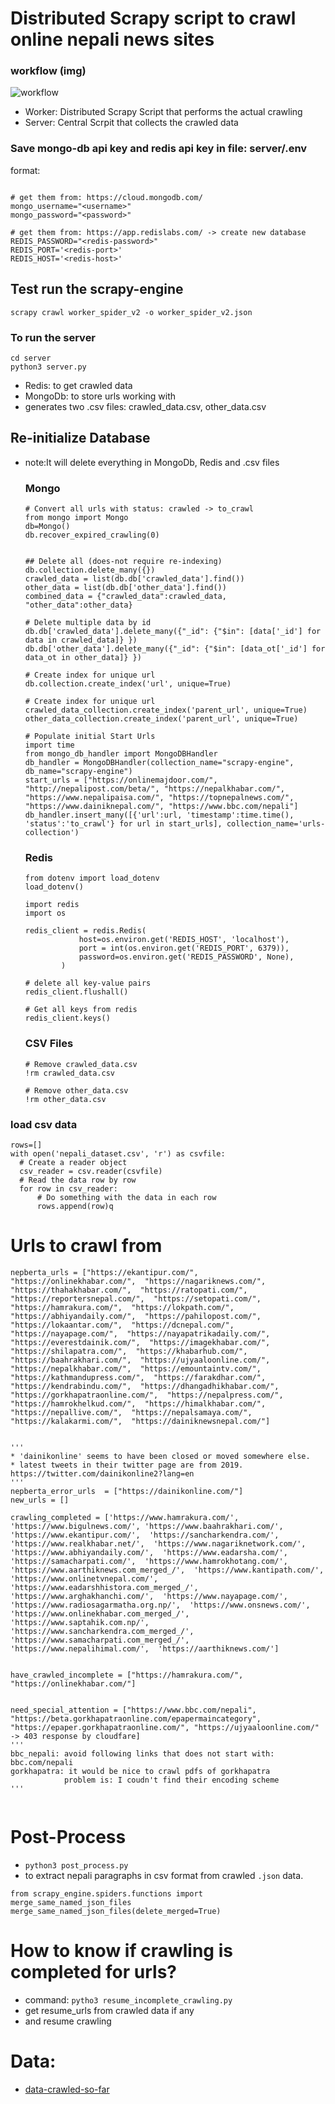 # Distributed Scrapy script to crawl online nepali news sites
### workflow (img)
![workflow](server/workflow.png)

* Worker: Distributed Scrapy Script that performs the actual crawling
* Server: Central Scrpit that collects the crawled data


### Save mongo-db api key and redis api key in file: server/.env
format:
```

# get them from: https://cloud.mongodb.com/
mongo_username="<username>"
mongo_password="<password>"

# get them from: https://app.redislabs.com/ -> create new database
REDIS_PASSWORD="<redis-password>"
REDIS_PORT='<redis-port>'
REDIS_HOST='<redis-host>'

```

## Test run the scrapy-engine
`scrapy crawl worker_spider_v2 -o worker_spider_v2.json`

### To run the server
```
cd server
python3 server.py
```
* Redis: to get crawled data
* MongoDb: to store urls working with
* generates two .csv files: crawled_data.csv, other_data.csv

## Re-initialize Database
* note:It will delete everything in MongoDb, Redis and .csv files

  ### Mongo
  ```
  # Convert all urls with status: crawled -> to_crawl
  from mongo import Mongo
  db=Mongo()
  db.recover_expired_crawling(0)


  ## Delete all (does-not require re-indexing)
  db.collection.delete_many({})
  crawled_data = list(db.db['crawled_data'].find())
  other_data = list(db.db['other_data'].find())
  combined_data = {"crawled_data":crawled_data, "other_data":other_data}
  
  # Delete multiple data by id
  db.db['crawled_data'].delete_many({"_id": {"$in": [data['_id'] for data in crawled_data]} })
  db.db['other_data'].delete_many({"_id": {"$in": [data_ot['_id'] for data_ot in other_data]} })
  
  # Create index for unique url
  db.collection.create_index('url', unique=True)

  # Create index for unique url
  crawled_data_collection.create_index('parent_url', unique=True)
  other_data_collection.create_index('parent_url', unique=True)

  # Populate initial Start Urls
  import time
  from mongo_db_handler import MongoDBHandler
  db_handler = MongoDBHandler(collection_name="scrapy-engine", db_name="scrapy-engine")
  start_urls = ["https://onlinemajdoor.com/", "http://nepalipost.com/beta/", "https://nepalkhabar.com/", "https://www.nepalipaisa.com/", "https://topnepalnews.com/",  "https://www.dainiknepal.com/", "https://www.bbc.com/nepali"]
  db_handler.insert_many([{'url':url, 'timestamp':time.time(), 'status':'to_crawl'} for url in start_urls], collection_name='urls-collection')

  ```

  ### Redis
  ```
  from dotenv import load_dotenv
  load_dotenv()

  import redis
  import os

  redis_client = redis.Redis(
              host=os.environ.get('REDIS_HOST', 'localhost'),
              port = int(os.environ.get('REDIS_PORT', 6379)),
              password=os.environ.get('REDIS_PASSWORD', None),
          )

  # delete all key-value pairs
  redis_client.flushall()

  # Get all keys from redis
  redis_client.keys()
  ```


  ### CSV Files
  ```
  # Remove crawled_data.csv
  !rm crawled_data.csv

  # Remove other_data.csv
  !rm other_data.csv
  ```



### load csv data
```
rows=[]
with open('nepali_dataset.csv', 'r') as csvfile:
  # Create a reader object
  csv_reader = csv.reader(csvfile)
  # Read the data row by row
  for row in csv_reader:
      # Do something with the data in each row
      rows.append(row)q
```

# Urls to crawl from
```
nepberta_urls = ["https://ekantipur.com/",  "https://onlinekhabar.com/",  "https://nagariknews.com/",  "https://thahakhabar.com/",  "https://ratopati.com/",  "https://reportersnepal.com/",  "https://setopati.com/",  "https://hamrakura.com/",  "https://lokpath.com/",  "https://abhiyandaily.com/",  "https://pahilopost.com/",  "https://lokaantar.com/",  "https://dcnepal.com/",  "https://nayapage.com/",  "https://nayapatrikadaily.com/",  "https://everestdainik.com/",  "https://imagekhabar.com/",  "https://shilapatra.com/",  "https://khabarhub.com/",  "https://baahrakhari.com/",  "https://ujyaaloonline.com/",  "https://nepalkhabar.com/",  "https://emountaintv.com/",  "https://kathmandupress.com/",  "https://farakdhar.com/",  "https://kendrabindu.com/",  "https://dhangadhikhabar.com/",  "https://gorkhapatraonline.com/",  "https://nepalpress.com/",  "https://hamrokhelkud.com/",  "https://himalkhabar.com/",  "https://nepallive.com/",  "https://nepalsamaya.com/",  "https://kalakarmi.com/",  "https://dainiknewsnepal.com/"]


'''
* 'dainikonline' seems to have been closed or moved somewhere else.
* latest tweets in their twitter page are from 2019. https://twitter.com/dainikonline2?lang=en
'''
nepberta_error_urls  = ["https://dainikonline.com/"]    
new_urls = []

crawling_completed = ['https://www.hamrakura.com/',  'https://www.bigulnews.com/', 'https://www.baahrakhari.com/',  'https://www.ekantipur.com/',  'https://sancharkendra.com/',  'https://www.realkhabar.net/',  'https://www.nagariknetwork.com/',  'https://www.abhiyandaily.com/',  'https://www.eadarsha.com/',  'https://samacharpati.com/',  'https://www.hamrokhotang.com/',  'https://www.aarthiknews.com_merged_/',  'https://www.kantipath.com/',  'https://www.onlinetvnepal.com/',  'https://www.eadarshhistora.com_merged_/',  'https://www.arghakhanchi.com/',  'https://www.nayapage.com/',  'https://www.radiosagarmatha.org.np/',  'https://www.onsnews.com/',  'https://www.onlinekhabar.com_merged_/',  'https://www.saptahik.com.np/',  'https://www.sancharkendra.com_merged_/',  'https://www.samacharpati.com_merged_/',  'https://www.nepalihimal.com/',  'https://aarthiknews.com/']


have_crawled_incomplete = ["https://hamrakura.com/", "https://onlinekhabar.com/"]


need_special_attention = ["https://www.bbc.com/nepali", "https://beta.gorkhapatraonline.com/epapermaincategory", "https://epaper.gorkhapatraonline.com/", "https://ujyaaloonline.com/" -> 403 response by cloudfare]
'''
bbc_nepali: avoid following links that does not start with: bbc.com/nepali
gorkhapatra: it would be nice to crawl pdfs of gorkhapatra
            problem is: I coudn't find their encoding scheme
'''


```

# Post-Process
* `python3 post_process.py`
* to extract nepali paragraphs in csv format from crawled `.json` data.

```
from scrapy_engine.spiders.functions import merge_same_named_json_files
merge_same_named_json_files(delete_merged=True)
```


# How to know if crawling is completed for urls?
* command: `pytho3 resume_incomplete_crawling.py`
* get resume_urls from crawled data if any
* and resume crawling

# Data:
* [data-crawled-so-far](https://drive.google.com/drive/folders/1v_dv0H56D3J-56VDPIaBkJ601djs8C0w?usp=sharing)
